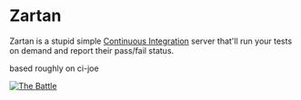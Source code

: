 Zartan
======

Zartan is a stupid simple [Continuous
Integration](http://en.wikipedia.org/wiki/Continuous_integration)
server that'll run your tests on demand and report their pass/fail status.

based roughly on ci-joe

[![The Battle](http://img.skitch.com/20090805-g4a2qhttwij8n2jr9t552efn3k.png)](http://nerduo.com/thebattle/)

